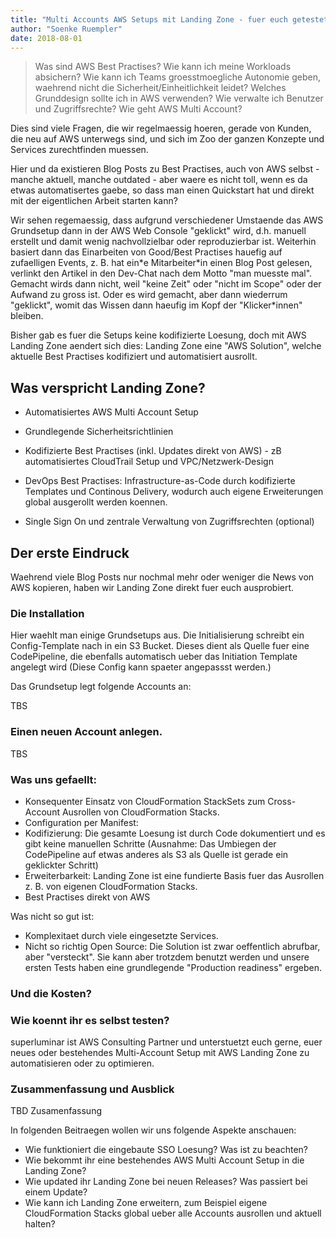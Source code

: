```yaml
---
title: "Multi Accounts AWS Setups mit Landing Zone - fuer euch getestet."
author: "Soenke Ruempler"
date: 2018-08-01
---
```


> Was sind AWS Best Practises? Wie kann ich meine Workloads absichern? Wie kann ich Teams groesstmoegliche Autonomie geben, waehrend nicht die Sicherheit/Einheitlichkeit leidet? Welches Grunddesign sollte ich in AWS verwenden?  Wie verwalte ich Benutzer und Zugriffsrechte? Wie geht AWS Multi Account?

Dies sind viele Fragen, die wir regelmaessig hoeren, gerade von Kunden, die neu auf AWS unterwegs sind, und sich im Zoo der ganzen Konzepte und Services zurechtfinden muessen.

Hier und da existieren Blog Posts zu Best Practises, auch von AWS selbst - manche aktuell, manche outdated - aber waere es nicht toll, wenn es da etwas automatisertes gaebe, so dass man einen Quickstart hat und direkt mit der eigentlichen Arbeit starten kann?

Wir sehen regemaessig, dass aufgrund verschiedener Umstaende das AWS Grundsetup dann in der AWS Web Console "geklickt" wird, d.h. manuell erstellt und damit wenig nachvollzielbar oder reproduzierbar ist. Weiterhin basiert dann das Einarbeiten von Good/Best Practises hauefig auf zufaelligen Events, z. B. hat ein\*e Mitarbeiter\*in einen Blog Post gelesen, verlinkt den Artikel in den Dev-Chat nach dem Motto "man muesste mal". Gemacht wirds dann nicht, weil "keine Zeit" oder "nicht im Scope" oder der Aufwand zu gross ist. Oder es wird gemacht, aber dann wiederrum "geklickt", womit das Wissen dann haeufig im Kopf der "Klicker\*innen" bleiben.    

Bisher gab es fuer die Setups keine kodifizierte Loesung, doch mit AWS Landing Zone aendert sich dies: Landing Zone eine "AWS Solution", welche aktuelle Best Practises kodifiziert und automatisiert ausrollt. 

## Was verspricht Landing Zone?

 - Automatisiertes AWS Multi Account Setup
 - Grundlegende Sicherheitsrichtlinien
 - Kodifizierte Best Practises (inkl. Updates direkt von AWS) - zB automatisiertes CloudTrail Setup und VPC/Netzwerk-Design 
 - DevOps Best Practises: Infrastructure-as-Code durch kodifizierte Templates und Continous Delivery, wodurch auch eigene Erweiterungen global ausgerollt werden koennen.

 - Single Sign On und zentrale Verwaltung von Zugriffsrechten (optional)

## Der erste Eindruck

Waehrend viele Blog Posts nur nochmal mehr oder weniger die News von AWS kopieren, haben wir Landing Zone direkt fuer euch ausprobiert.

### Die Installation

Hier waehlt man einige Grundsetups aus. Die Initialisierung schreibt ein Config-Template nach in ein S3 Bucket. Dieses dient als Quelle fuer eine CodePipeline, die ebenfalls automatisch ueber das Initiation Template angelegt wird (Diese Config kann spaeter angepassst werden.)

Das Grundsetup legt folgende Accounts an: 

TBS

### Einen neuen Account anlegen.

TBS

### Was uns gefaellt:

 - Konsequenter Einsatz von CloudFormation StackSets zum Cross-Account Ausrollen von CloudFormation Stacks.
 - Configuration per Manifest:
 - Kodifizierung: Die gesamte Loesung ist durch Code dokumentiert und es gibt keine manuellen Schritte (Ausnahme: Das Umbiegen der CodePipeline auf etwas anderes als S3 als Quelle ist gerade ein geklickter Schritt)
 - Erweiterbarkeit: Landing Zone ist eine fundierte Basis fuer das Ausrollen z. B. von eigenen CloudFormation Stacks.
 - Best Practises direkt von AWS

Was nicht so gut ist:

 - Komplexitaet durch viele eingesetzte Services.
 - Nicht so richtig Open Source: Die Solution ist zwar oeffentlich abrufbar, aber "versteckt". Sie kann aber trotzdem benutzt werden und unsere ersten Tests haben eine grundlegende "Production readiness" ergeben.

### Und die Kosten?



### Wie koennt ihr es selbst testen?

superluminar ist AWS Consulting Partner und unterstuetzt euch gerne, euer neues oder bestehendes Multi-Account Setup mit AWS Landing Zone zu automatisieren oder zu optimieren. 

### Zusammenfassung und Ausblick

TBD Zusamenfassung

In folgenden Beitraegen wollen wir uns folgende Aspekte anschauen:

 - Wie funktioniert die eingebaute SSO Loesung? Was ist zu beachten?
 - Wie bekommt ihr eine bestehendes AWS Multi Account Setup in die Landing Zone?
 - Wie updated ihr Landing Zone bei neuen Releases? Was passiert bei einem Update?
 - Wie kann ich Landing Zone erweitern, zum Beispiel eigene CloudFormation Stacks global ueber alle Accounts ausrollen und aktuell halten?




 
